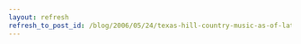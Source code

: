 ```yaml
---
layout: refresh
refresh_to_post_id: /blog/2006/05/24/texas-hill-country-music-as-of-lately/index
---
```

